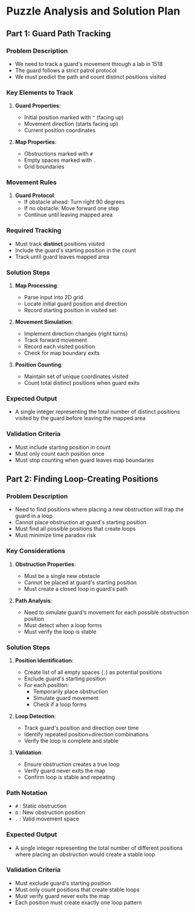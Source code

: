 # Puzzle Analysis and Solution Plan

## Part 1: Guard Path Tracking

### Problem Description
- We need to track a guard's movement through a lab in 1518
- The guard follows a strict patrol protocol
- We must predict the path and count distinct positions visited

### Key Elements to Track
1. **Guard Properties**:
   - Initial position marked with `^` (facing up)
   - Movement direction (starts facing up)
   - Current position coordinates

2. **Map Properties**:
   - Obstructions marked with `#`
   - Empty spaces marked with `.`
   - Grid boundaries

### Movement Rules
1. **Guard Protocol**:
   - If obstacle ahead: Turn right 90 degrees
   - If no obstacle: Move forward one step
   - Continue until leaving mapped area

### Required Tracking
- Must track **distinct** positions visited
- Include the guard's starting position in the count
- Track until guard leaves mapped area

### Solution Steps
1. **Map Processing**:
   - Parse input into 2D grid
   - Locate initial guard position and direction
   - Record starting position in visited set

2. **Movement Simulation**:
   - Implement direction changes (right turns)
   - Track forward movement
   - Record each visited position
   - Check for map boundary exits

3. **Position Counting**:
   - Maintain set of unique coordinates visited
   - Count total distinct positions when guard exits

### Expected Output
- A single integer representing the total number of distinct positions visited by the guard before leaving the mapped area

### Validation Criteria
- Must include starting position in count
- Must only count each position once
- Must stop counting when guard leaves map boundaries

## Part 2: Finding Loop-Creating Positions

### Problem Description
- Need to find positions where placing a new obstruction will trap the guard in a loop
- Cannot place obstruction at guard's starting position
- Must find all possible positions that create loops
- Must minimize time paradox risk

### Key Considerations
1. **Obstruction Properties**:
   - Must be a single new obstacle
   - Cannot be placed at guard's starting position
   - Must create a closed loop in guard's path

2. **Path Analysis**:
   - Need to simulate guard's movement for each possible obstruction position
   - Must detect when a loop forms
   - Must verify the loop is stable

### Solution Steps
1. **Position Identification**:
   - Create list of all empty spaces (`.`) as potential positions
   - Exclude guard's starting position
   - For each position:
     - Temporarily place obstruction
     - Simulate guard movement
     - Check if a loop forms

2. **Loop Detection**:
   - Track guard's position and direction over time
   - Identify repeated position+direction combinations
   - Verify the loop is complete and stable

3. **Validation**:
   - Ensure obstruction creates a true loop
   - Verify guard never exits the map
   - Confirm loop is stable and repeating

### Path Notation
- `#` : Static obstruction 
- `O` : New obstruction position
- `.` : Valid movement space

### Expected Output
- A single integer representing the total number of different positions where placing an obstruction would create a stable loop

### Validation Criteria
- Must exclude guard's starting position
- Must only count positions that create stable loops
- Must verify guard never exits the map
- Each position must create exactly one loop pattern